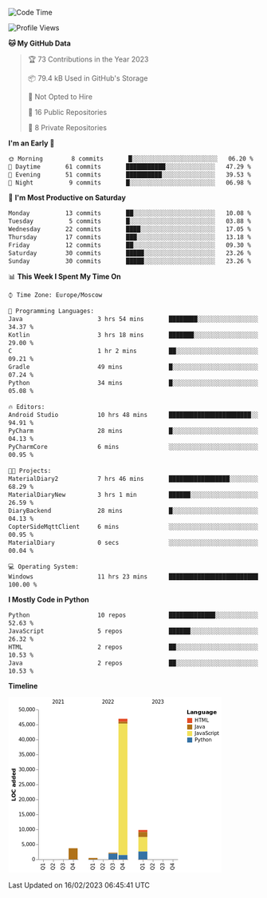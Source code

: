 <!--START_SECTION:waka-->
![Code Time](http://img.shields.io/badge/Code%20Time-30%20hrs%202%20mins-blue)

![Profile Views](http://img.shields.io/badge/Profile%20Views-1-blue)

**🐱 My GitHub Data** 

> 🏆 73 Contributions in the Year 2023
 > 
> 📦 79.4 kB Used in GitHub's Storage 
 > 
> 🚫 Not Opted to Hire
 > 
> 📜 16 Public Repositories 
 > 
> 🔑 8 Private Repositories  
 > 
**I'm an Early 🐤** 

```text
🌞 Morning        8 commits       █░░░░░░░░░░░░░░░░░░░░░░░░   06.20 % 
🌆 Daytime       61 commits       ███████████░░░░░░░░░░░░░░   47.29 % 
🌃 Evening       51 commits       ██████████░░░░░░░░░░░░░░░   39.53 % 
🌙 Night          9 commits       █░░░░░░░░░░░░░░░░░░░░░░░░   06.98 % 

```
📅 **I'm Most Productive on Saturday** 

```text
Monday          13 commits       ██░░░░░░░░░░░░░░░░░░░░░░░   10.08 % 
Tuesday          5 commits       █░░░░░░░░░░░░░░░░░░░░░░░░   03.88 % 
Wednesday       22 commits       ████░░░░░░░░░░░░░░░░░░░░░   17.05 % 
Thursday        17 commits       ███░░░░░░░░░░░░░░░░░░░░░░   13.18 % 
Friday          12 commits       ██░░░░░░░░░░░░░░░░░░░░░░░   09.30 % 
Saturday        30 commits       █████░░░░░░░░░░░░░░░░░░░░   23.26 % 
Sunday          30 commits       █████░░░░░░░░░░░░░░░░░░░░   23.26 % 

```


📊 **This Week I Spent My Time On** 

```text
⌚︎ Time Zone: Europe/Moscow

💬 Programming Languages: 
Java                     3 hrs 54 mins       ████████░░░░░░░░░░░░░░░░░   34.37 % 
Kotlin                   3 hrs 18 mins       ███████░░░░░░░░░░░░░░░░░░   29.00 % 
C                        1 hr 2 mins         ██░░░░░░░░░░░░░░░░░░░░░░░   09.21 % 
Gradle                   49 mins             █░░░░░░░░░░░░░░░░░░░░░░░░   07.24 % 
Python                   34 mins             █░░░░░░░░░░░░░░░░░░░░░░░░   05.08 % 

🔥 Editors: 
Android Studio           10 hrs 48 mins      ███████████████████████░░   94.91 % 
PyCharm                  28 mins             █░░░░░░░░░░░░░░░░░░░░░░░░   04.13 % 
PyCharmCore              6 mins              ░░░░░░░░░░░░░░░░░░░░░░░░░   00.95 % 

🐱‍💻 Projects: 
MaterialDiary2           7 hrs 46 mins       █████████████████░░░░░░░░   68.29 % 
MaterialDiaryNew         3 hrs 1 min         ██████░░░░░░░░░░░░░░░░░░░   26.59 % 
DiaryBackend             28 mins             █░░░░░░░░░░░░░░░░░░░░░░░░   04.13 % 
CopterSideMqttClient     6 mins              ░░░░░░░░░░░░░░░░░░░░░░░░░   00.95 % 
MaterialDiary            0 secs              ░░░░░░░░░░░░░░░░░░░░░░░░░   00.04 % 

💻 Operating System: 
Windows                  11 hrs 23 mins      █████████████████████████   100.00 % 

```

**I Mostly Code in Python** 

```text
Python                   10 repos            █████████████░░░░░░░░░░░░   52.63 % 
JavaScript               5 repos             ██████░░░░░░░░░░░░░░░░░░░   26.32 % 
HTML                     2 repos             ██░░░░░░░░░░░░░░░░░░░░░░░   10.53 % 
Java                     2 repos             ██░░░░░░░░░░░░░░░░░░░░░░░   10.53 % 

```


**Timeline**

![Chart not found](https://raw.githubusercontent.com/Adlemex/Adlemex/main/charts/bar_graph.png) 


 Last Updated on 16/02/2023 06:45:41 UTC
<!--END_SECTION:waka-->
